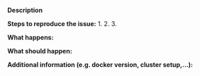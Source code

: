 <!--
If you are reporting a new issue, make sure there are no duplicates
already open. If there is a duplicate, please close your issue and
add a comment to the existing issue instead.

For more information about reporting issues, see
https://github.com/swarmpit/swarmpit/blob/master/CONTRIBUTING.md#reporting-issues

---------------------------------------------------
FEATURE REQUEST
---------------------------------------------------

Describe the feature in most detailed way.

---------------------------------------------------
BUG REPORT
---------------------------------------------------
-->

**Description**

<!--
Briefly describe the problem you are having in a few paragraphs.
-->

**Steps to reproduce the issue:**
1.
2.
3.

**What happens:**


**What should happen:**


**Additional information (e.g. docker version, cluster setup,...):**

